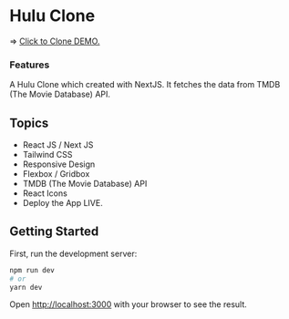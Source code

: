 <h1>Hulu Clone</h1>
=> <a href="https://www.google.com"> Click to Clone DEMO. </a>

<h3>Features</h3>
A Hulu Clone which created with NextJS. It fetches the data from TMDB (The Movie Database) API.


<h2>Topics</h2>
<ul>

<li>
    React JS / Next JS
</li>

<li>
    Tailwind CSS
</li>

<li>
    Responsive Design
</li>

<li>
    Flexbox / Gridbox
</li>

<li>
    TMDB (The Movie Database) API
</li>

<li>
    React Icons
</li>

<li>
    Deploy the App LIVE.
</li>
</ul>


## Getting Started

First, run the development server:

```bash
npm run dev
# or
yarn dev
```

Open [http://localhost:3000](http://localhost:3000) with your browser to see the result.

